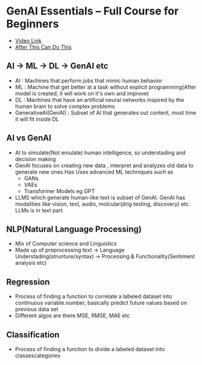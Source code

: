 # GenAI Essentials – Full Course for Beginners
- [Video Link](https://www.youtube.com/watch?v=nJ25yl34Uqw&ab_channel=freeCodeCamp.org)
- [After This Can Do This](https://www.youtube.com/watch?v=DOXJ7s1D6iE&ab_channel=freeCodeCamp.org)

## AI -> ML -> DL -> GenAI etc
- AI : Machines that perform jobs that mimic human behavior 
- ML : Machine that get better at a task without explicit programming(After model is created, it will work on it's own and improve)
- DL : Machines that have an artificial neural networks inspired by the human brain to solve complex problems
- GenerativeAI(GenAI) : Subset of AI that generates out content, most time it will fit inside DL

## AI vs GenAI
- AI to simulate(Not emulate) human intelligence, so understading and decision making
- GenAI focuses on creating new data , interpret and analyzes old data to generate new ones.Has  Uses advanced ML techniques such as
    - GANs
    - VAEs
    - Transformer Models eg GPT
- LLMS which generate human-like text is subset of GenAI. GenAI has modalities like vision, text, audio, molcular(drig testing, discovery) etc. LLMs is in text part

## NLP(Natural Language Processing)
- Mix of Computer science and Linguistics
- Made up of  preprocessing text -> Language Understading(strunture/syntax) -> Processing & Functionality(Sentiment analysis etc)

## Regression
- Process of finding a function to correlate a labeled dataset into continuous variable.number, basically predict future values based on previous data set
- Different algos are there MSE, RMSE, MAE etc

## Classification
- Process of finding a function to divide a labeled dataset into classescategories